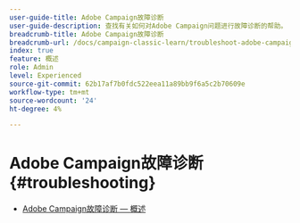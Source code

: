 ```yaml
---
user-guide-title: Adobe Campaign故障诊断
user-guide-description: 查找有关如何对Adobe Campaign问题进行故障诊断的帮助。
breadcrumb-title: Adobe Campaign故障诊断
breadcrumb-url: /docs/campaign-classic-learn/troubleshoot-adobe-campaign/overview.html
index: true
feature: 概述
role: Admin
level: Experienced
source-git-commit: 62b17af7b0fdc522eea11a89bb9f6a5c2b70609e
workflow-type: tm+mt
source-wordcount: '24'
ht-degree: 4%

---
```



# Adobe Campaign故障诊断 {#troubleshooting}

+ [Adobe Campaign故障诊断 — 概述](/help/troubleshoot-adobe-campaign/overview.md)
